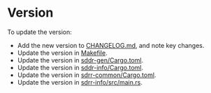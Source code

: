 # Version

To update the version:

- Add the new version to [CHANGELOG.md](CHANGELOG.md), and note key changes.
- Update the version in [Makefile](/Makefile).
- Update the version in [sddr-gen/Cargo.toml](sdrr-gen/Cargo.toml).
- Update the version in [sddr-info/Cargo.toml](sdrr-info/Cargo.toml).
- Update the version in [sdrr-common/Cargo.toml](sdrr-common/Cargo.toml).
- Update the version in [sdrr-info/src/main.rs](sdrr-info/src/main.rs).
